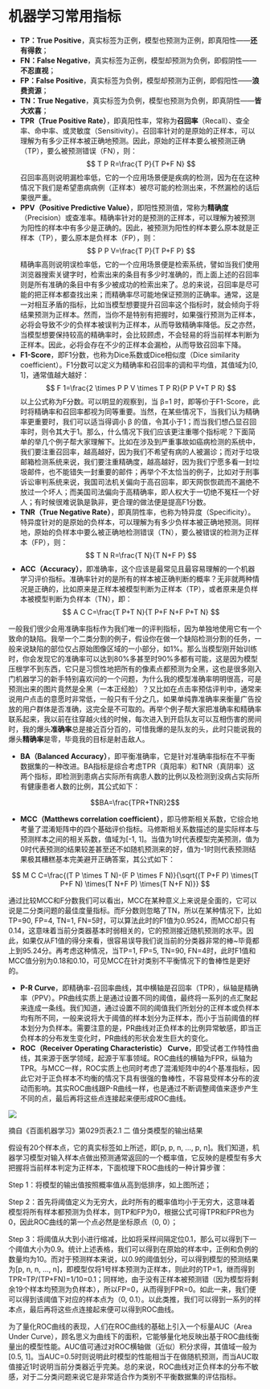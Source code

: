 # 机器学习常用指标

-   **TP：True Positive**，真实标签为正例，模型也预测为正例，即真阳性——**还有得救**；
-   **FN：False Negative**，真实标签为正例，模型却预测为负例，即假阴性——**不忍直视**；
-   **FP：False Positive**，真实标签为负例，模型却预测为正例，即假阳性——**浪费资源**；
-   **TN：True Negative**，真实标签为负例，模型也预测为负例，即真阴性——**皆大欢喜**；
- **TPR（True Positive Rate）**，即真阳性率，常称为**召回率**（Recall）、查全率、命中率、或灵敏度（Sensitivity）。召回率针对的是原始的正样本，可以理解为有多少正样本被正确地预测。因此，原始的正样本要么被预测正确（TP），要么被预测错误（FN），则：
 $$
T P R=\frac{T P}{T P+F N}
$$
召回率高则说明漏检率低，它的一个应用场景便是疾病的检测，因为在在这种情况下我们是希望患病病例（正样本）被尽可能的检测出来，不然漏检的话后果很严重。
- **PPV（Positive Predictive Value）**，即阳性预测值，常称为**精确度**（Precision）或查准率。精确率针对的是预测的正样本，可以理解为被预测为阳性的样本中有多少是正确的。因此，被预测为阳性的样本要么原本就是正样本（TP），要么原本是负样本（FP），则：
$$
P P V=\frac{T P}{T P+F P}
$$
精确率高则说明误检率低，它的一个应用场景便是检索系统，譬如当我们使用浏览器搜索关键字时，检索出来的条目有多少时准确的，而上面上述的召回率则是所有准确的条目中有多少被成功的检索出来了。总的来说，召回率是尽可能的把正样本都查找出来；而精确率尽可能地保证预测的正确率。通常，这是一对相互矛盾的指标，比如当模型想要提升召回率这个指标时，就会倾向于将结果预测为正样本。然而，当你不是特别有把握时，如果强行预测为正样本，必将会导致不少的负样本被误判为正样本，从而导致精确率降低。反之亦然，当模型想要保持较高的精确率时，会比较顾虑，不会轻易的将当前样本判断为正样本。因此，必将会存在不少的正样本会漏检，从而导致召回率下降。
- **F1-Score**，即F1分数，也称为Dice系数或Dice相似度（Dice similarity coefficient）。F1分数可以定义为精确率和召回率的调和平均值，其值域为[0, 1]，通常值越大越好：
$$
F 1=\frac{2 \times P P V \times T P R}{P P V+T P R}
$$
以上公式称为F分数。可以明显的观察到，当 β=1 时，即等价于F1-Score，此时将精确率和召回率都视为同等重要。当然，在某些情况下，当我们认为精确率更重要时，我们可以适当得调小 β 的值，令其小于1；而当我们想凸显召回率时，则令其大于1。那么，什么情况下我们应该更注重哪个指标呢？下面简单的举几个例子帮大家理解下。比如在涉及到严重事故如癌病检测的系统中，我们要注重召回率，越高越好，因为我们不希望有病的人被漏诊；而对于垃圾邮箱检测系统来说，我们要注重精确度，越高越好，因为我们宁愿多看一封垃圾邮件，也不能错失一封重要的邮件；再举个不太恰当的例子，比如对于刑事诉讼审判系统来说，我国司法机关偏向于高召回率，即天网恢恢疏而不漏绝不放过一个坏人；而美国司法偏向于高精确率，即人权大于一切绝不冤枉一个好人；有时候很难说孰是孰非，更合理的做法便是提高F1分数。
- **TNR（True Negative Rate）**，即真阴性率，也称为特异度（Specificity）。特异度针对的是原始的负样本，可以理解为有多少负样本被正确地预测。同样地，原始的负样本中要么被正确地检测错误（TN），要么被错误的检测为正样本（FP），则：
$$
T N R=\frac{T N}{T N+F P}
$$
- **ACC（Accuracy）**，即准确率，这个应该是最常见且最容易理解的一个机器学习评价指标。准确率针对的是所有的样本被正确判断的概率？无非就两种情况是正确的，比如原来是正样本被模型判断为正样本（TP），或者原来是负样本被模型判断为负样本（TN），即：
$$
A C C=\frac{T P+T N}{T P+F N+F P+T N}
$$

一般我们很少会用准确率指标作为我们唯一的评判指标，因为单独地使用它有一个致命的缺陷。我举一个二类分割的例子，假设你在做一个缺陷检测分割的任务，一般来说缺陷的部位仅占原始图像区域的一小部分，如1%。那么当模型刚开始训练时，你会发现它的准确率可以达到80%多甚至时90%多都有可能，这是因为模型压根学不到东西，它只是习惯性地把所有的像素点都预测为全黑，这也是很多刚入门机器学习的新手特别喜欢问的一个问题，为什么我的模型准确率明明很高，可是预测出来的图片竟然是全黑（一本正经脸）？又比如在点击率预估评判中，通常来说用户点击的意愿时非常低，一般只有千分之几，如果单纯靠准确率来衡量广告投放的用户群体是否准确，这完全是不可取的。再举个例子帮大家把准确率和精确率联系起来，我以前在往穿越火线的时候，每次进入到开启队友可以互相伤害的房间时，我的爆头**准确率**总是接近百分百的，可惜我爆的是队友的头，此时只能说我的爆头**精确率**是零，毕竟我的目标是射击敌人。

-   **BA（Balanced Accuracy）**，即平衡准确率，它是针对准确率指标在不平衡数据集的一种改进。BA指标是综合考虑TPR（真阳率）和TNR（真阴率）这两个指标，即检测到患病占实际所有病患人数的比例以及检测到没病占实际所有健康患者人数的比例，其公式如下：

$$BA=\frac{TPR+TNR}2$$
- **MCC（Matthews correlation coefficient）**，即马修斯相关系数，它综合地考量了混淆矩阵中的四个基础评价指标。马修斯相关系数描述的是实际样本与预测样本之间的相关系数，值域为[-1, 1]。当值为1时代表模型完美预测，值为0时代表预测的结果较差甚至还不如随机预测来的好，值为-1时则代表预测结果极其糟糕基本完美避开正确答案，其公式如下：

$$
M C C=\frac{(T P \times T N)-(F P \times F N)}{\sqrt{(T P+F P) \times(T P+F N) \times(T N+F P) \times(T N+F N)}}
$$

通过比较MCC和F分数我们可以看出，MCC在某种意义上来说是全面的，它可以说是二分类问题的最佳度量指标。而F分数则忽略了TN，所以在某种情况下，比如TP=90, FP=4, TN=1, FN=5时，可以算法此时的F1值为0.9524，而MCC却只有0.14，这意味着当前分类器基本时弱相关的，它的预测接近随机预测的水平。因此，如果仅从F1值的得分来看，很容易误导我们说当前的分类器非常的棒~毕竟都上到95.24分。再考虑这种情况，当TP=1, FP=5, TN=90, FN=4时，此时F1值和MCC值分别为0.18和0.10，可见MCC在针对类别不平衡情况下的鲁棒性是更好的。

-   **P-R Curve**，即精确率-召回率曲线，其中横轴是召回率（TPR），纵轴是精确率（PPV）。PR曲线实质上是通过设置不同的阈值，最终将一系列的点汇聚起来连成一条线。我们知道，通过设置不同的阈值我们所划分的正样本或负样本均有所不同，一般来说将大于阈值的样本划分为正样本，而小于当前阈值的样本划分为负样本。需要注意的是，PR曲线对正负样本的比例异常敏感，即当正负样本的分布发生变化时，PR曲线的形状会发生巨大的变化。
-   **ROC（Receiver Operating Characteristic） Curve**，即受试者工作特性曲线，其来源于医学领域，起源于军事领域。ROC曲线的横轴为FPR，纵轴为TPR。与MCC一样，ROC实质上也同时考虑了混淆矩阵中的4个基准指标，因此它对于正负样本不均衡的情况下具有很强的鲁棒性，不容易受样本分布的波动而影响。其实ROC曲线跟P-R曲线一样，也是通过不断调整阈值来逐步产生不同的点，最后再将这些点连接起来便形成ROC曲线。

![](https://pic3.zhimg.com/80/v2-6b95b88f9d678381cdd204d1b9cc1232_720w.jpg)

摘自《百面机器学习》第029页表2.1 二 值分类模型的输出结果

假设有20个样本点，它的真实标签如上所述，即[p, p, n, ..., p, n]。我们知道，机器学习模型对输入样本点做出预测通常返回的一个概率值，它反映的是模型有多大把握将当前样本判定为正样本，下面梳理下ROC曲线的一种计算步骤：

Step 1：将模型的输出值按照概率值从高到低排序，如上图所述；

Step 2：首先将阈值定义为无穷大，此时所有的概率值均小于无穷大，这意味着模型将所有样本都预测为负样本，则TP和FP为0，根据公式可得TPR和FPR也为0，因此ROC曲线的第一个点必然是坐标原点（0, 0）；

Step 3：将阈值从大到小进行缩减，比如将采样间隔定位0.1，那么可以得到下一个阈值大小为0.9。统计上述表格，我们可以得到在原始的样本中，正例和负例的数量均为10。而对于预测样本来说，以0.9的阈值划分，可以得到模型的预测结果为[p, n, n, ..., n]，即模型仅将1号样本预测为正样本，则此时的TP=1，继而得到TPR=TP/(TP+FN)=1/10=0.1；同样地，由于没有正样本被预测错（因为模型将剩余19个样本均预测为负样本），所以FP=0，从而得到FPR=0。如此一来，我们便可以得到该阈值下对应的样本点为（0, 0.1）。以此类推，我们可以得到一系列的样本点，最后再将这些点连接起来便可以得到ROC曲线。

为了量化ROC曲线的表现，人们在ROC曲线的基础上引入一个标量AUC（Area Under Curve），顾名思义为曲线下的面积，它能够量化地反映出基于ROC曲线衡量出的模型性能。AUC值可通过对ROC横轴做（近似）积分求得，其值域一般为[0.5, 1]。当AUC=0.5时则说明此时模型的性能相当于在做随机预测，而当AUC取值接近1时说明当前分类器近乎完美。总的来说，ROC曲线对正负样本的分布不敏感，对于二分类问题来说它是非常适合作为类别不平衡数据集的评估指标。